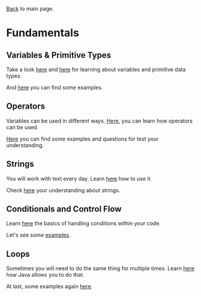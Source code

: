 [Back](../README.md) to main page.

# Fundamentals

## Variables & Primitive Types

Take a look [here](https://www.udemy.com/course/java-tutorial/learn/lecture/131409) and [here](https://www.udemy.com/course/java-for-absolute-beginners-c/learn/lecture/9604718) for learning about variables and primitive data types.

And [here](src/main/java/it/bitrock/academy/VariablesAndPrimitiveTypes.java) you can find some examples.

## Operators

Variables can be used in different ways. [Here](https://www.codecademy.com/learn/learn-java/modules/learn-java-variables), you can learn how operators can be used.

[Here](src/main/java/it/bitrock/academy/Operators.java) you can find some examples and questions for test your understanding.

## Strings

You will work with text every day. Learn [here](https://www.udemy.com/course/java-tutorial/learn/lecture/131416) how to use it.

Check [here](src/main/java/it/bitrock/academy/Strings.java) your understanding about strings.

## Conditionals and Control Flow

Learn [here](https://www.codecademy.com/learn/learn-java/modules/learn-java-conditionals-control-flow-u) the basics of handling conditions within your code.

Let's see some [examples](src/main/java/it/bitrock/academy/ControlStatements.java).

## Loops

Sometimes you will need to do the same thing for multiple times.
Learn [here](https://www.codecademy.com/learn/learn-java/modules/learn-java-loops) how Java allows you to do that.

At last, some examples again [here](src/main/java/it/bitrock/academy/Loops.java).
